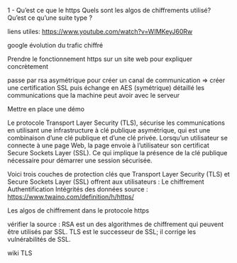 1 - Qu’est ce que le https
Quels sont les algos de chiffrements utilisé?
Qu’est ce qu’une suite type ?

liens utiles: https://www.youtube.com/watch?v=WIMKeyJ60Rw

google évolution du trafic chiffré


Prendre le fonctionnement https sur un site web pour expliquer concrètement

passe par rsa asymétrique pour créer un canal de communication => créer une certification SSL
puis échange en AES (symétrique) 
détaillé les communications que la machine peut avoir avec le serveur

Mettre en place une démo


Le protocole Transport Layer Security (TLS), sécurise les communications en utilisant une infrastructure à clé publique asymétrique, qui est une combinaison d’une clé publique et d’une clé privée.
Lorsqu’un utilisateur se connecte à une page Web, la page envoie à l’utilisateur son certificat Secure Sockets Layer (SSL). Ce qui implique la présence de la clé publique nécessaire pour démarrer une session sécurisée.





Voici trois couches de protection clés que Transport Layer Security (TLS) et Secure Sockets Layer (SSL)  offrent aux utilisateurs :
Le chiffrement
Authentification
Intégrités des données
source : https://www.twaino.com/definition/h/https/





Les algos de chiffrement dans le protocole https



 vérifier la source : RSA est un des algorithmes de chiffrement qui peuvent être utilisés par SSL.
TLS est le successeur de SSL; il corrige les vulnérabilités de SSL.

wiki TLS
